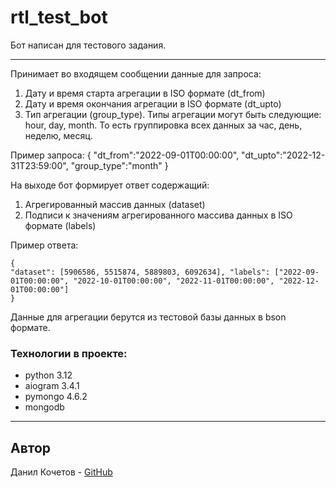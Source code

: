 #  rtl_test_bot
Бот написан для тестового задания.
_________________
Принимает во входящем сообщении данные для запроса:
1.  Дату и время старта агрегации в ISO формате (dt_from)
2.  Дату и время окончания агрегации в ISO формате (dt_upto)
3.  Тип агрегации (group_type). Типы агрегации могут быть следующие: hour, day, month. То есть группировка всех данных за час, день, неделю, месяц.

Пример запроса:
    {
	    "dt_from":"2022-09-01T00:00:00",
	    "dt_upto":"2022-12-31T23:59:00",
	    "group_type":"month"
    }

На выходе бот формирует ответ содержащий:
1.  Агрегированный массив данных (dataset)
2.  Подписи к значениям агрегированного массива данных в ISO формате (labels)

Пример ответа:

    {
    "dataset": [5906586, 5515874, 5889803, 6092634], "labels": ["2022-09-	01T00:00:00", "2022-10-01T00:00:00", "2022-11-01T00:00:00", "2022-12-01T00:00:00"]
    }
Данные для агрегации берутся из тестовой базы данных в bson формате.

### Технологии в проекте:
- python 3.12
- aiogram 3.4.1
- pymongo 4.6.2
- mongodb
______________
## Автор
Данил Кочетов - [GitHub](https://github.com/Duzer61)
